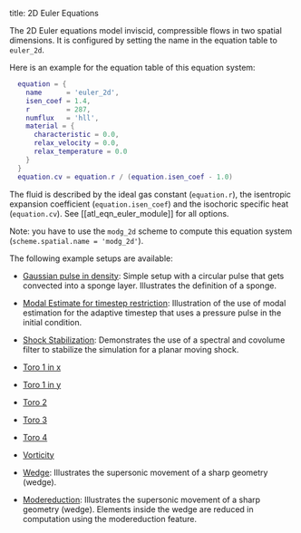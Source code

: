 title: 2D Euler Equations

The 2D Euler equations model inviscid, compressible flows in two spatial
dimensions.
It is configured by setting the name in the equation table to `euler_2d`.

Here is an example for the equation table of this equation system:

```lua
  equation = {
    name      = 'euler_2d',
    isen_coef = 1.4,
    r         = 287,
    numflux   = 'hll',
    material = {
      characteristic = 0.0,
      relax_velocity = 0.0,
      relax_temperature = 0.0
    }
  }
  equation.cv = equation.r / (equation.isen_coef - 1.0)
```

The fluid is described by the ideal gas constant (`equation.r`), the
isentropic expansion coefficient (`equation.isen_coef`) and the isochoric
specific heat (`equation.cv`).
See [[atl_eqn_euler_module]] for all options.

Note: you have to use the `modg_2d` scheme to compute this equation
system (`scheme.spatial.name = 'modg_2d'`).

The following example setups are available:

* [Gaussian pulse in density](gauss_densitypulse_spongelayer): Simple setup with
  a circular pulse that gets convected into a sponge layer. Illustrates the
  definition of a sponge.

* [Modal Estimate for timestep restriction](modalEstimate): Illustration of the
  use of modal estimation for the adaptive timestep that uses a pressure pulse
  in the initial condition.

* [Shock Stabilization](shock_stabilization_parallel): Demonstrates the use
  of a spectral and covolume filter to stabilize the simulation for a planar
  moving shock.

* [Toro 1 in x](toro1_x)

* [Toro 1 in y](toro1_y)

* [Toro 2](toro2_x)

* [Toro 3](toro3_x)

* [Toro 4](toro4_x)

* [Vorticity](vorticity)

* [Wedge](wedge): Illustrates the supersonic movement of a sharp geometry (wedge).
* [Modereduction](wedge_modereduction): Illustrates the supersonic movement of a 
  sharp geometry (wedge). Elements inside the wedge are reduced in computation using 
  the modereduction feature.
